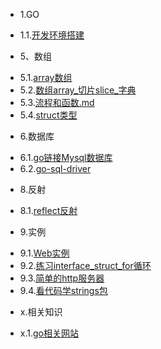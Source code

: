 * 1.GO
 - 1.1.[开发环境搭建](1.1.md)
* 5、数组
 - 5.1.[array数组](5.1.md)
 - 5.2.[数组array_切片slice_字典](5.2.md)
 - 5.3.[流程和函数.md](5.3.md)
 - 5.4.[struct类型](5.4.md)
* 6.数据库
 - 6.1.[go链接Mysql数据库](6.1.md)
 - 6.2.[go-sql-driver](6.2.md)
* 8.反射
 - 8.1.[reflect反射](8.1.md)
* 9.实例
 - 9.1.[Web实例](9.1.md)
 - 9.2.[练习interface_struct_for循环](9.2.md)
 - 9.3.[简单的http服务器](9.3.md)
 - 9.4.[看代码学strings包](9.4.md)
* x.相关知识
 - x.1.[go相关网站](x.1.md)

